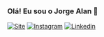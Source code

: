 ### Olá! Eu sou o Jorge Alan  👋


[![Site](https://img.shields.io/website?label=jorgepaz.com.br&style=for-the-badge&url=http://jorgepaz.com.br/)](http://jorgepaz.com.br/)
[![Instagram](https://img.shields.io/badge/Instagram-E4405F?style=for-the-badge&logo=instagram&logoColor=white)](http://jorgepaz.com.br/)
[![Linkedin](https://img.shields.io/badge/LinkedIn-0077B5?style=for-the-badge&logo=linkedin&logoColor=white)](http://jorgepaz.com.br/)
